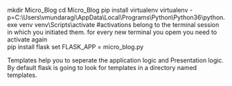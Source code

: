 mkdir Micro_Blog
cd Micro_Blog
pip install virtualenv
virtualenv -p=C:\Users\vmundaragi\AppData\Local\Programs\Python\Python36\python.exe venv
venv\Scripts\activate #activations belong to the terminal session in which you initiated them. for every new terminal you opem you need to activate again	
pip install flask
set FLASK_APP = micro_blog.py


Templates help you to seperate the application logic and Presentation logic.
By default flask is going to look for templates in a directory named templates.